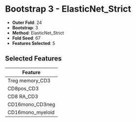 # Bootstrap 3 - ElasticNet_Strict

- **Outer Fold**: 24
- **Bootstrap**: 3
- **Method**: ElasticNet_Strict
- **Fold Seed**: 67
- **Features Selected**: 5

## Selected Features

| Feature |
|---------|
| Treg memory_CD3 |
| CD8pos_CD3 |
| CD8 RA_CD3 |
| CD16mono_CD3neg |
| CD16mono_myeloid |

